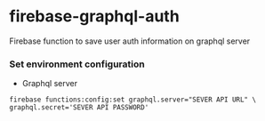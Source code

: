 # firebase-graphql-auth
Firebase function to save user auth information on graphql server

### Set environment configuration

- Graphql server
```shell script
firebase functions:config:set graphql.server="SEVER API URL" \
graphql.secret='SEVER API PASSWORD'
```
